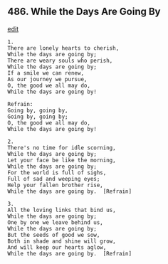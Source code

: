 
## 486.  While the Days Are Going By
[edit](https://docs.google.com/document/d/1j0huftE95FBpdOhsPjQfJOimbUr54sO%2D/edit?mode=html)



    1.
    There are lonely hearts to cherish,
    While the days are going by;
    There are weary souls who perish,
    While the days are going by;
    If a smile we can renew,
    As our journey we pursue,
    O, the good we all may do,
    While the days are going by!

    Refrain:
    Going by, going by,
    Going by, going by;
    O, the good we all may do,
    While the days are going by!

    2.
    There's no time for idle scorning,
    While the days are going by;
    Let your face be like the morning,
    While the days are going by;
    For the world is full of sighs,
    Full of sad and weeping eyes;
    Help your fallen brother rise,
    While the days are going by.  [Refrain]

    3.
    All the loving links that bind us,
    While the days are going by;
    One by one we leave behind us,
    While the days are going by;
    But the seeds of good we sow,
    Both in shade and shine will grow,
    And will keep our hearts aglow,
    While the days are going by.  [Refrain]
